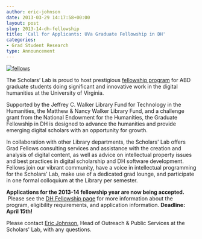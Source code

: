 ```yaml
---
author: eric-johnson
date: 2013-03-29 14:17:58+00:00
layout: post
slug: 2013-14-dh-fellowship
title: 'Call for Applicants: UVa Graduate Fellowship in DH'
categories:
- Grad Student Research
type: Announcement
---
```


[![fellows](http://static.scholarslab.org/wp-content/uploads/2009/10/fellows1.png)](http://static.scholarslab.org/wp-content/uploads/2009/10/fellows1.png)

The Scholars’ Lab is proud to host prestigious [fellowship program](http://www.scholarslab.org/graduate-fellowships/) for ABD graduate students doing significant and innovative work in the digital humanities at the University of Virginia.

Supported by the Jeffrey C. Walker Library Fund for Technology in the Humanities, the Matthew & Nancy Walker Library Fund, and a challenge grant from the National Endowment for the Humanities, the Graduate Fellowship in DH is designed to advance the humanities and provide emerging digital scholars with an opportunity for growth.

In collaboration with other Library departments, the Scholars' Lab offers Grad Fellows consulting services and assistance with the creation and analysis of digital content, as well as advice on intellectual property issues and best practices in digital scholarship and DH software development. Fellows join our vibrant community, have a voice in intellectual programming for the Scholars' Lab, make use of a dedicated grad lounge, and participate in one formal colloquium at the Library per semester.

**Applications for the 2013-14 fellowship year are now being accepted.**  Please see the [DH Fellowship page](http://www.scholarslab.org/graduate-fellowship-in-digital-humanities/) for more information about the program, eligibility requirements, and application information. **Deadline: April 15th!**

Please contact [Eric Johnson](mailto:ej9k@virginia.edu), Head of Outreach & Public Services at the Scholars' Lab, with any questions.
